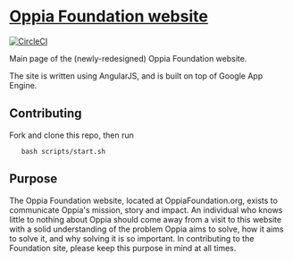 # [Oppia Foundation website](https://oppiafoundation.org/)

[![CircleCI](https://circleci.com/gh/oppia/foundation-website/tree/master.svg?style=svg)](https://circleci.com/gh/oppia/foundation-website/tree/master)

Main page of the (newly-redesigned) Oppia Foundation website.

The site is written using AngularJS, and is built on top of Google App Engine.

## Contributing

Fork and clone this repo, then run

```
   bash scripts/start.sh
```

## Purpose

The Oppia Foundation website, located at OppiaFoundation.org, exists to communicate Oppia's mission, story and impact. An individual who knows little to nothing about Oppia should come away from a visit to this website with a solid understanding of the problem Oppia aims to solve, how it aims to solve it, and why solving it is so important. In contributing to the Foundation site, please keep this purpose in mind at all times.
